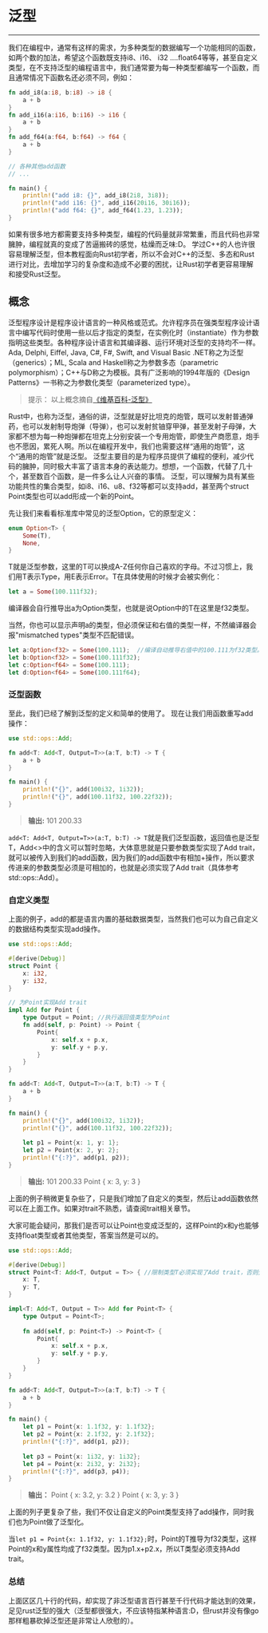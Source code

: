 泛型
===================

----------
我们在编程中，通常有这样的需求，为多种类型的数据编写一个功能相同的函数，如两个数的加法，希望这个函数既支持i8、i16、 i32 ....float64等等，甚至自定义类型，在不支持泛型的编程语言中，我们通常要为每一种类型都编写一个函数，而且通常情况下函数名还必须不同，例如：
```rust
fn add_i8(a:i8, b:i8) -> i8 {
	a + b
}
fn add_i16(a:i16, b:i16) -> i16 {
	a + b
}
fn add_f64(a:f64, b:f64) -> f64 {
	a + b
}

// 各种其他add函数
// ...

fn main() {
	println!("add i8: {}", add_i8(2i8, 3i8));
	println!("add i16: {}", add_i16(20i16, 30i16));
	println!("add f64: {}", add_f64(1.23, 1.23));
}	
```

如果有很多地方都需要支持多种类型，编程的代码量就非常繁重，而且代码也非常臃肿，编程就真的变成了苦逼搬砖的感觉，枯燥而乏味:D。
学过C++的人也许很容易理解泛型，但本教程面向Rust初学者，所以不会对C++的泛型、多态和Rust进行对比，去增加学习的复杂度和造成不必要的困扰，让Rust初学者更容易理解和接受Rust泛型。


概念
-------------
泛型程序设计是程序设计语言的一种风格或范式。允许程序员在强类型程序设计语言中编写代码时使用一些以后才指定的类型，在实例化时（instantiate）作为参数指明这些类型。各种程序设计语言和其编译器、运行环境对泛型的支持均不一样。Ada, Delphi, Eiffel, Java, C#, F#, Swift, and Visual Basic .NET称之为泛型（generics）；ML, Scala and Haskell称之为参数多态（parametric polymorphism）；C++与D称之为模板。具有广泛影响的1994年版的《Design Patterns》一书称之为参数化类型（parameterized type）。
>提示：
>以上概念摘自[《维基百科-泛型》](https://zh.wikipedia.org/wiki/%E6%B3%9B%E5%9E%8B)

Rust中，也称为泛型，通俗的讲，泛型就是好比坦克的炮管，既可以发射普通弹药，也可以发射制导炮弹（导弹），也可以发射贫铀穿甲弹，甚至发射子母弹，大家都不想为每一种炮弹都在坦克上分别安装一个专用炮管，即使生产商愿意，炮手也不愿因，累死人啊。所以在编程开发中，我们也需要这样“通用的炮管”，这个“通用的炮管”就是泛型。
泛型主要目的是为程序员提供了编程的便利，减少代码的臃肿，同时极大丰富了语言本身的表达能力。想想，一个函数，代替了几十个，甚至数百个函数，是一件多么让人兴奋的事情。
泛型，可以理解为具有某些功能共性的集合类型，如i8、i16、u8、f32等都可以支持add，甚至两个struct Point类型也可以add形成一个新的Point。

先让我们来看看标准库中常见的泛型Option<T>，它的原型定义：
```rust
enum Option<T> {
	Some(T),
	None,
}
```
T就是泛型参数，这里的T可以换成A-Z任何你自己喜欢的字母。不过习惯上，我们用T表示Type，用E表示Error。T在具体使用的时候才会被实例化：
```rust
let a = Some(100.111f32);
```
编译器会自行推导出a为Option<f32>类型，也就是说Option中的T在这里是f32类型。

当然，你也可以显示声明a的类型，但必须保证和右值的类型一样，不然编译器会报"mismatched types"类型不匹配错误。
```rust
let a:Option<f32> = Some(100.111);  //编译自动推导右值中的100.111为f32类型。
let b:Option<f32> = Some(100.111f32);
let c:Option<f64> = Some(100.111);
let d:Option<f64> = Some(100.111f64);
```


### 泛型函数
至此，我们已经了解到泛型的定义和简单的使用了。
现在让我们用函数重写add操作：
```rust
use std::ops::Add;

fn add<T: Add<T, Output=T>>(a:T, b:T) -> T {
	a + b
}

fn main() {
	println!("{}", add(100i32, 1i32));
	println!("{}", add(100.11f32, 100.22f32));
}
```

>**输出:**
>101
>200.33

```add<T: Add<T, Output=T>>(a:T, b:T) -> T```就是我们泛型函数，返回值也是泛型T，Add<>中的含义可以暂时忽略，大体意思就是只要参数类型实现了Add trait，就可以被传入到我们的add函数，因为我们的add函数中有相加+操作，所以要求传进来的参数类型必须是可相加的，也就是必须实现了Add trait（具体参考std::ops::Add）。

### 自定义类型
上面的例子，add的都是语言内置的基础数据类型，当然我们也可以为自己自定义的数据结构类型实现add操作。
```rust
use std::ops::Add;

#[derive(Debug)]
struct Point {
    x: i32,
    y: i32,
}

// 为Point实现Add trait
impl Add for Point {
    type Output = Point; //执行返回值类型为Point
    fn add(self, p: Point) -> Point {
        Point{
            x: self.x + p.x,
            y: self.y + p.y,
        }
    }
}

fn add<T: Add<T, Output=T>>(a:T, b:T) -> T {
	a + b
}

fn main() {
	println!("{}", add(100i32, 1i32));
	println!("{}", add(100.11f32, 100.22f32));
	
	let p1 = Point{x: 1, y: 1};
	let p2 = Point{x: 2, y: 2};
	println!("{:?}", add(p1, p2));
}
```
>**输出:**
>101
200.33
Point { x: 3, y: 3 }

上面的例子稍微更复杂些了，只是我们增加了自定义的类型，然后让add函数依然可以在上面工作。如果对trait不熟悉，请查阅trait相关章节。

大家可能会疑问，那我们是否可以让Point也变成泛型的，这样Point的x和y也能够支持float类型或者其他类型，答案当然是可以的。
```rust
use std::ops::Add;

#[derive(Debug)]
struct Point<T: Add<T, Output = T>> { //限制类型T必须实现了Add trait，否则无法进行+操作。
    x: T,
    y: T,
}

impl<T: Add<T, Output = T>> Add for Point<T> {
    type Output = Point<T>;
    
    fn add(self, p: Point<T>) -> Point<T> {
        Point{
            x: self.x + p.x,
            y: self.y + p.y,
        }
    }
}

fn add<T: Add<T, Output=T>>(a:T, b:T) -> T {
	a + b
}

fn main() {
	let p1 = Point{x: 1.1f32, y: 1.1f32};
	let p2 = Point{x: 2.1f32, y: 2.1f32};
	println!("{:?}", add(p1, p2));
	
	let p3 = Point{x: 1i32, y: 1i32};
	let p4 = Point{x: 2i32, y: 2i32};
	println!("{:?}", add(p3, p4));
}
```

>**输出：**
>Point { x: 3.2, y: 3.2 }
Point { x: 3, y: 3 }

上面的列子更复杂了些，我们不仅让自定义的Point类型支持了add操作，同时我们也为Point做了泛型化。

当```let p1 = Point{x: 1.1f32, y: 1.1f32};```时，Point的T推导为f32类型，这样Point的x和y属性均成了f32类型。因为p1.x+p2.x，所以T类型必须支持Add trait。

### 总结
上面区区几十行的代码，却实现了非泛型语言百行甚至千行代码才能达到的效果，足见rust泛型的强大（泛型都很强大，不应该特指某种语言:D，但rust并没有像go那样粗暴砍掉泛型还是非常让人欣慰的）。

